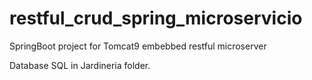 # restful_crud_spring_microservicio
SpringBoot project for Tomcat9 embebbed restful microserver

Database SQL in Jardineria folder.
